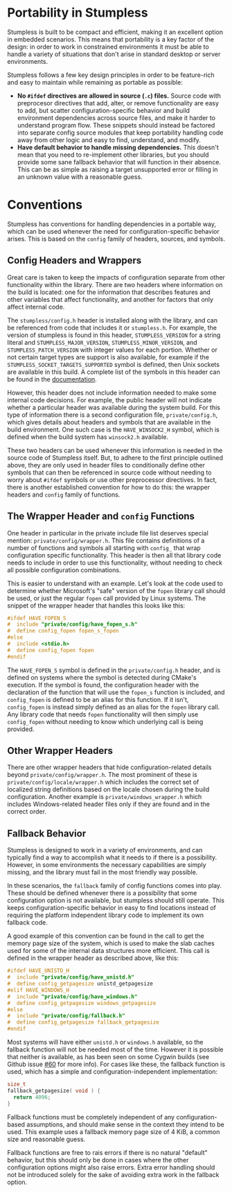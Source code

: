 # Portability in Stumpless

Stumpless is built to be compact and efficient, making it an excellent option in
embedded scenarios. This means that portability is a key factor of the design:
in order to work in constrained environments it must be able to handle a variety
of situations that don't arise in standard desktop or server environments.

Stumpless follows a few key design principles in order to be feature-rich and
easy to maintain while remaining as portable as possible:
 * **No `#ifdef` directives are allowed in source (`.c`) files.**
   Source code with preprocesor directives that add, alter, or remove
   functionality are easy to add, but scatter configuration-specific behavior
   and build environment dependencies across source files, and make it harder to
   understand program flow. These snippets should instead be factored into
   separate config source modules that keep portability handling code away from
   other logic and easy to find, understand, and modify.
 * **Have default behavior to handle missing dependencies.**
   This doesn't mean that you need to re-implement other libraries, but you
   should provide some sane fallback behavior that will function in their
   absence. This can be as simple as raising a target unsupported error or
   filling in an unknown value with a reasonable guess.

# Conventions

Stumpless has conventions for handling dependencies in a portable way, which can
be used whenever the need for configuration-specific behavior arises. This is
based on the `config` family of headers, sources, and symbols.

## Config Headers and Wrappers

Great care is taken to keep the impacts of configuration separate from other
functionality within the library. There are two headers where information on
the build is located: one for the information that describes features and other
variables that affect functionality, and another for factors that only affect
internal code.

The `stumpless/config.h` header is installed along with the library, and can
be referenced from code that includes it or `stumpless.h`. For example, the
version of stumpless is found in this header, `STUMPLESS_VERSION` for a string
literal and `STUMPLESS_MAJOR_VERSION`, `STUMPLESS_MINOR_VERSION`, and
`STUMPLESS_PATCH_VERSION` with integer values for each portion. Whether or not
certain target types are support is also available, for example if the
`STUMPLESS_SOCKET_TARGETS_SUPPORTED` symbol is defined, then Unix sockets are
available in this build. A complete list of the symbols in this header can be
found in the
[documentation](https://goatshriek.github.io/stumpless/docs/c/latest/config_8h.html).

However, this header does not include information needed to make some internal
code decisions. For example, the public header will not indicate whether a
particular header was available during the system build. For this type of
information there is a second configuration file, `private/config.h`, which
gives details about headers and symbols that are available in the build
environment. One such case is the `HAVE_WINSOCK2_H` symbol, which is defined
when the build system has `winsock2.h` available.

These two headers can be used whenever this information is needed in the source
code of Stumpless itself. But, to adhere to the first principle outlined above,
they are only used in header files to conditionally define other symbols that
can then be referenced in source code without needing to worry about `#ifdef`
symbols or use other preprocessor directives. In fact, there is another
established convention for how to do this: the wrapper headers and `config`
family of functions.

## The Wrapper Header and `config` Functions

One header in particular in the private include file list deserves special
mention: `private/config/wrapper.h`. This file contains definitions of a number
of functions and symbols all starting with `config_` that wrap configuration
specific functionality. This header is then all that library code needs to
include in order to use this functionality, without needing to check all
possible configuration combinations.

This is easier to understand with an example. Let's look at the code used to
determine whether Microsoft's "safe" version of the `fopen` library call should
be used, or just the regular `fopen` call provided by Linux systems. The snippet
of the wrapper header that handles this looks like this:

```c
#ifdef HAVE_FOPEN_S
#  include "private/config/have_fopen_s.h"
#  define config_fopen fopen_s_fopen
#else
#  include <stdio.h>
#  define config_fopen fopen
#endif
```

The `HAVE_FOPEN_S` symbol is defined in the `private/config.h` header, and is
defined on systems where the symbol is detected during CMake's execution. If the
symbol is found, the configuration header with the declaration of the function
that will use the `fopen_s` function is included, and `config_fopen` is defined
to be an alias for this function. If it isn't, `config_fopen` is instead simply
defined as an alias for the `fopen` library call. Any library code that needs
`fopen` functionality will then simply use `config_fopen` without needing to
know which underlying call is being provided.

## Other Wrapper Headers

There are other wrapper headers that hide configuration-related details beyond
`private/config/wrapper.h`. The most prominent of these is
`private/config/locale/wrapper.h` which includes the correct set of localized
string definitions based on the locale chosen during the build configuration.
Another example is `private/windows_wrapper.h` which includes Windows-related
header files only if they are found and in the correct order.

## Fallback Behavior

Stumpless is designed to work in a variety of environments, and can typically
find a way to accomplish what it needs to if there is a possibility. However,
in some environments the necessary capabilities are simply missing, and the
library must fail in the most friendly way possible.

In these scenarios, the `fallback` family of config functions comes into play.
These should be defined whenever there is a possibility that some configuration
option is not available, but stumpless should still operate. This keeps
configuration-specific behavior in easy to find locations instead of requiring
the platform independent library code to implement its own fallback code.

A good example of this convention can be found in the call to get the memory
page size of the system, which is used to make the slab caches used for some of
the internal data structures more efficient. This call is defined in the wrapper
header as described above, like this:

```c
#ifdef HAVE_UNISTD_H
#  include "private/config/have_unistd.h"
#  define config_getpagesize unistd_getpagesize
#elif HAVE_WINDOWS_H
#  include "private/config/have_windows.h"
#  define config_getpagesize windows_getpagesize
#else
#  include "private/config/fallback.h"
#  define config_getpagesize fallback_getpagesize
#endif
```

Most systems will have either `unistd.h` or `windows.h` available, so the
fallback function will not be needed most of the time. However it is possible
that neither is available, as has been seen on some Cygwin builds (see Github
issue [#60](https://github.com/goatshriek/stumpless/issues/60) for more info).
For cases like these, the fallback function is used, which has a simple and
configuration-independent implementation:

```c
size_t
fallback_getpagesize( void ) {
  return 4096;
}

```

Fallback functions must be completely independent of any configuration-based
assumptions, and should make sense in the context they intend to be used. This
example uses a fallback memory page size of 4 KiB, a common size and reasonable
guess.

Fallback functions are free to rais errors if there is no natural "default"
behavior, but this should only be done in cases where the other configuration
options might also raise errors. Extra error handling should not be introduced
solely for the sake of avoiding extra work in the fallback option.
